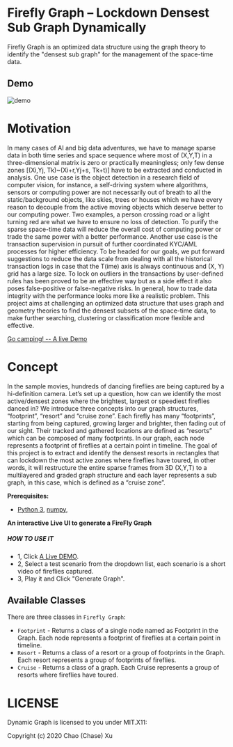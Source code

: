 Firefly Graph – Lockdown Densest Sub Graph Dynamically
============
Firefly Graph is an optimized data structure using the graph theory to identify the "densest sub graph" for the management of the space-time data.

## Demo
![demo](https://github.com/thejourneyofman/firefly/blob/master/images/demo.gif)

Motivation
==========
In many cases of AI and big data adventures, we have to manage sparse data in both time series and space sequence where most of (X,Y,T) in a three-dimensional matrix is zero or practically meaningless; only few dense zones [(Xi,Yj, Tk)~(Xi+r,Yj+s, Tk+t)] have to be extracted and conducted in analysis. One use case is the object detection in a research field of computer vision, for instance, a self-driving system where algorithms, sensors or computing power are not necessarily out of breath to all the static/background objects, like skies, trees or houses which we have every reason to decouple from the active moving objects which deserve better to our computing power. Two examples, a person crossing road or a light turning red are what we have to ensure no loss of detection. To purify the sparse space-time data will reduce the overall cost of computing power or trade the same power with a better performance. Another use case is the transaction supervision in pursuit of further coordinated KYC/AML processes for higher efficiency. To be headed for our goals, we put forward suggestions to reduce the data scale from dealing with all the historical transaction logs in case that the T(ime) axis is always continuous and (X, Y) grid has a large size. To lock on outliers in the transactions by user-defined rules has been proved to be an effective way but as a side effect it also poses false-positive or false-negative risks. In general, how to trade data integrity with the performance looks more like a realistic problem. This project aims at challenging an optimized data structure that uses graph and geometry theories to find the densest subsets of the space-time data, to make further searching, clustering or classification more flexible and effective.

[Go camping! -- A live Demo](https://fireflycruise.herokuapp.com)

Concept
==========
In the sample movies, hundreds of dancing fireflies are being captured by a hi-definition camera. Let’s set up a question, how can we identify the most active/densest zones where the brightest, largest or speediest fireflies danced in? We introduce three concepts into our graph structures, “footprint”, “resort” and “cruise zone”. Each firefly has many “footprints”, starting from being captured, growing larger and brighter, then fading out of our sight. Their tracked and gathered locations are defined as “resorts” which can be composed of many footprints. In our graph, each node represents a footprint of fireflies at a certain point in timeline. The goal of this project is to extract and identify the densest resorts in rectangles that can lockdown the most active zones where fireflies have toured, in other words, it will restructure the entire sparse frames from 3D (X,Y,T) to a multilayered and graded graph structure and each layer represents a sub graph, in this case, which is defined as a “cruise zone”.

**Prerequisites:**

- [Python 3](https://www.python.org/),  [numpy](http://www.numpy.org/),

**An interactive Live UI to generate a FireFly Graph**

#####  HOW TO USE IT
- 1, Click [A Live DEMO](https://fireflycruise.herokuapp.com).
- 2, Select a test scenario from the dropdown list, each scenario is a short video of fireflies captured.
- 3, Play it and Click "Generate Graph".

Available Classes
-----------------

There are three classes in `Firefly Graph`:

- `Footprint` - Returns a class of a single node named as Footprint in the Graph. Each node represents a footprint of fireflies at a certain point in timeline.
- `Resort` - Returns a class of a resort or a group of footprints in the Graph. Each resort represents a group of footprints of fireflies.
- `Cruise` - Returns a class of a graph. Each Cruise represents a group of resorts where fireflies have toured.

LICENSE
=======

Dynamic Graph is licensed to you under MIT.X11:

Copyright (c) 2020 Chao (Chase) Xu
